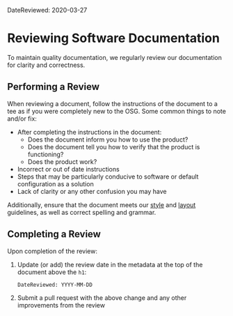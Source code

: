 DateReviewed: 2020-03-27

Reviewing Software Documentation
================================

To maintain quality documentation, we regularly review our documentation for clarity and correctness.

Performing a Review
-------------------

When reviewing a document, follow the instructions of the document to a tee as if you were completely new to the OSG.
Some common things to note and/or fix:

- After completing the instructions in the document:
    - Does the document inform you how to use the product?
    - Does the document tell you how to verify that the product is functioning?
    - Does the product work?
- Incorrect or out of date instructions
- Steps that may be particularly conducive to software or default configuration as a solution
- Lack of clarity or any other confusion you may have

Additionally, ensure that the document meets our [style](/documentation/style-guide) and
[layout](/documentation/writing-documentation#document-layout) guidelines, as well as correct spelling and grammar.

Completing a Review
-------------------

Upon completion of the review:

1.  Update (or add) the review date in the metadata at the top of the document above the `h1`:

        DateReviewed: YYYY-MM-DD

1.  Submit a pull request with the above change and any other improvements from the review

